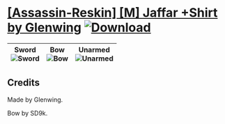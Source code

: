 # [\[Assassin-Reskin\] \[M\] Jaffar +Shirt by Glenwing](https://github.com/Klokinator/FE-Repo/tree/main/Battle%20Animations/Infantry%20-%20(Swd)%20Thieves,%20Rogues,%20Assassins/%5BAssassin-Reskin%5D%20%5BM%5D%20Jaffar%20%2BShirt%20by%20Glenwing) [![Download](https://img.shields.io/badge/Download--red?style=social&logo=github)](https://minhaskamal.github.io/DownGit/#/home?url=https://github.com/Klokinator/FE-Repo/tree/main/Battle%20Animations/Infantry%20-%20(Swd)%20Thieves,%20Rogues,%20Assassins/%5BAssassin-Reskin%5D%20%5BM%5D%20Jaffar%20%2BShirt%20by%20Glenwing)

| <b>Sword</b><br/><img alt="Sword" src="https://raw.githubusercontent.com/Klokinator/FE-Repo/main/Battle%20Animations/Infantry%20-%20(Swd)%20Thieves,%20Rogues,%20Assassins/%5BAssassin-Reskin%5D%20%5BM%5D%20Jaffar%20+Shirt%20by%20Glenwing/1.%20Sword/Sword.gif"/> | <b>Bow</b><br/><img alt="Bow" src="https://raw.githubusercontent.com/Klokinator/FE-Repo/main/Battle%20Animations/Infantry%20-%20(Swd)%20Thieves,%20Rogues,%20Assassins/%5BAssassin-Reskin%5D%20%5BM%5D%20Jaffar%20+Shirt%20by%20Glenwing/5.%20Bow/Bow.gif"/> | <b>Unarmed</b><br/><img alt="Unarmed" src="https://raw.githubusercontent.com/Klokinator/FE-Repo/main/Battle%20Animations/Infantry%20-%20(Swd)%20Thieves,%20Rogues,%20Assassins/%5BAssassin-Reskin%5D%20%5BM%5D%20Jaffar%20+Shirt%20by%20Glenwing/8.%20Unarmed/Unarmed.gif"/> |
| :---: | :---: | :---: |

## Credits

Made by Glenwing. 

Bow by SD9k.

